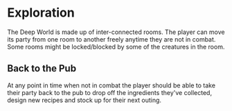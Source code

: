 # Exploration
The Deep World is made up of inter-connected rooms. The player can move its party from one room to another freely anytime they are not in combat. Some rooms might be locked/blocked by some of the creatures in the room.

## Back to the Pub
At any point in time when not in combat the player should be able to take their party back to the pub to drop off the ingredients they've collected, design new recipes and stock up for their next outing.
